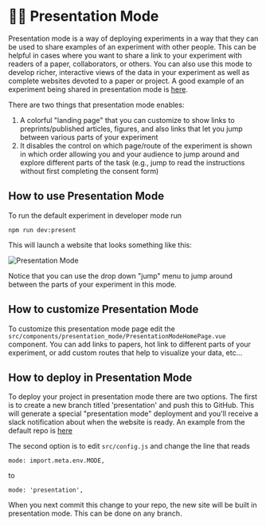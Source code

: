 # :woman_teacher: Presentation Mode

Presentation mode is a way of deploying <SmileText /> experiments in a way that they can be used to share examples of an experiment with other people. This can be helpful in cases where you want to share a link to your experiment with readers of a paper, collaborators, or others. You can also use this mode to develop richer, interactive views of the data in your experiment as well as complete websites devoted to a paper or project. A good example of an <SmileText /> experiment being shared in presentation mode is [here](https://exps.gureckislab.org/e/telephone-gleaming-kill/#/).

There are two things that presentation mode enables:

1. A colorful "landing page" that you can customize to show links to preprints/published articles, figures, and also links that let you jump between various parts of your experiment
2. It disables the control on which page/route of the experiment is shown in which order allowing you and your audience to jump around and explore different parts of the task (e.g., jump to read the instructions without first completing the consent form)

## How to use Presentation Mode

To run the default experiment in developer mode run

```
npm run dev:present
```

This will launch a website that looks something like this:

![Presentation Mode](/images/presentmode.png)

Notice that you can use the drop down "jump" menu to jump around between the parts of your experiment in this mode.

## How to customize Presentation Mode

To customize this presentation mode page edit the `src/components/presentation_mode/PresentationModeHomePage.vue` component. You can add
links to papers, hot link to different parts of your experiment, or add custom routes that help to visualize your data, etc...

## How to deploy in Presentation Mode

To deploy your project in presentation mode there are two options. The first is to create a new branch titled 'presentation'
and push this to GitHub. This will generate a special "presentation mode" deployment and you'll receive a slack notification
about when the website is ready. An example from the default <SmileText/> repo is [here](https://exps.gureckislab.org/nyuccl/smile/presentation/#/)

The second option is to edit `src/config.js` and change the line that reads

```
mode: import.meta.env.MODE,
```

to

```
mode: 'presentation',
```

When you next commit this change to your repo, the new site will be built in presentation mode. This can be done on any
branch.

